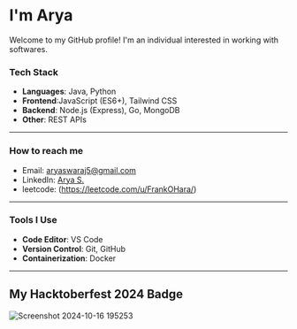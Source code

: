 # I'm Arya 

Welcome to my GitHub profile! I'm an individual interested in working with softwares.

### Tech Stack

- **Languages**: Java, Python
- **Frontend**:JavaScript (ES6+), Tailwind CSS
- **Backend**: Node.js (Express), Go, MongoDB
- **Other**: REST APIs

---



### How to reach me

- Email: [aryaswaraj5@gmail.com](mailto:aryaswaraj5@gmail.com)
- LinkedIn: [Arya S.](https://www.linkedin.com/in/arya-s-585469252/)
- leetcode: (https://leetcode.com/u/FrankOHara/)

---

### Tools I Use

- **Code Editor**: VS Code
- **Version Control**: Git, GitHub
- **Containerization**: Docker

---

## My Hacktoberfest 2024 Badge
![Screenshot 2024-10-16 195253](https://github.com/user-attachments/assets/992a70bd-2ce6-46f6-80bd-55e6e2a812c2)

